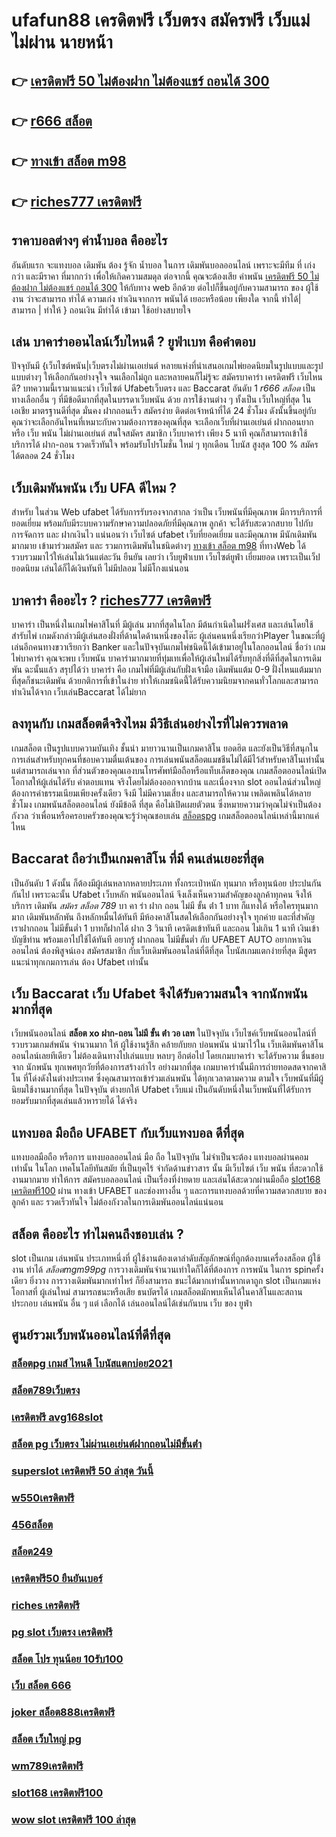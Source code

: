 # ufafun88 เครดิตฟรี เว็บตรง สมัครฟรี  เว็บแม่ไม่ผ่าน นายหน้า 

## 👉 [เครดิตฟรี 50 ไม่ต้องฝาก ไม่ต้องแชร์ ถอนได้ 300](https://member.mabet.net/?action=login)
## 👉 [r666 สล็อต](https://mabet.net/credit-free-50/)
## 👉 [ทางเข้า สล็อต m98](https://mabet.net/20-free-100/)
## 👉 [riches777 เครดิตฟรี](https://mabet.net/credit-free-50/)

## ราคาบอลต่างๆ ค่าน้ำบอล คืออะไร

 อันดับแรก จะแทงบอล เดิมพัน  ต้อง  รู้จัก   น้ำบอล  ในการ เดิมพันบอลออนไลน์ เพราะจะมีทีม ที่ เก่งกว่า และมีราคา ที่มากกว่า เพื่อให้เกิดความสมดุล   ต่อจากนี้ คุณจะต้องเสีย  ค่าพนัน  [เครดิตฟรี 50 ไม่ต้องฝาก ไม่ต้องแชร์ ถอนได้ 300](https://mabet.net/credit-free-50/) ให้กับทาง  web  อีกด้วย ต่อไปก็ขึ้นอยู่กับความสามารถ  ของ ผู้ใช้งาน ว่าจะสามารถ ทำได้ ความเก่ง ทำเงินจากการ  พนันได้ เยอะหรือน้อย เพียงใด  จากนี้ ทำได้| สามารถ | ทำให้ } ถอนเงิน   มีทำได้  เข้ามา ใช้อย่างสบายใจ

## เล่น บาคาร่าออนไลน์เว็บไหนดี ?  ยูฟ่าเบท  คือคำตอบ

ปัจจุบันมี {เว็บไซต์พนัน|เว็บตรงไม่ผ่านเอเย่นต์  หลายแห่งที่นำเสนอเกมไพ่ยอดนิยมในรูปแบบและรูปแบบต่างๆ ให้เลือกกันอย่างจุใจ จนเลือกไม่ถูก และหลายคนก็ไม่รู้จะ  สมัครบาคาร่า เครดิตฟรี เว็บไหนดี? บทความนี้เรามาแนะนำ เว็บไซต์ Ufabetเว็บตรง  และ Baccarat อันดับ 1 *r666 สล็อต* เป็นทางเลือกอื่น ๆ ที่มีข้อดีมากที่สุดในบรรดาเว็บพนัน ด้วย  การใช้งานต่าง ๆ  ทั้งเป็น เว็บใหญ่ที่สุด   ในเอเชีย มาตรฐานดีที่สุด มั่นคง ฝากถอนเร็ว  สมัครง่าย ติดต่อเจ้าหน้าที่ได้ 24 ชั่วโมง  ดังนั้นขึ้นอยู่กับคุณว่าจะเลือกอันไหนที่เหมาะกับความต้องการของคุณที่สุด จะเลือกเว็บที่ผ่านเอเย่นต์ ฝากถอนยาก หรือ  เว็บ พนัน ไม่ผ่านเอเย่นต์ สนใจสมัคร สมาชิก เว็บบาคาร่า  เพียง 5 นาที คุณก็สามารถเข้าใช้ บริการได้ ฝาก-ถอน รวดเร็วทันใจ พร้อมรับโปรโมชั่น ใหม่ ๆ ทุกเดือน โบนัส สูงสุด 100 % สมัคร ได้ตลอด 24 ชั่วโมง

##  เว็บเดิมพันพนัน เว็บ UFA ดีไหม ?

สำหรับ ในส่วน Web  ufabet  ได้รับการรับรองจากสากล ว่าเป็น เว็บพนันที่มีคุณภาพ  มีการบริการที่ยอดเยี่ยม พร้อมกับมีระบบความรักษาความปลอดภัยที่มีคุณภาพ ลูกค้า  จะได้รับสะดวกสบาย   ไปกับ การจัดการ และ ฝากเงินไว แน่นอนว่า เว็บไซต์   ufabet   เว็บที่ยอดเยี่ยม  และมีคุณภาพ  มีนักเดิมพันมากมาย   เข้ามาร่วมสมัคร และ รวมการเดิมพันในชนิดต่างๆ [ทางเข้า สล็อต m98](https://mabet.net/credit-free-50/) ที่ทางWeb ได้รวบรวมมาไว้ให้เล่นไม่เว้นแต่ละวัน  ยืนยัน เลยว่า  เว็บยูฟ่าเบท เว็บไซต์ยูฟ่า  เยี่ยมยอด  เพราะเป็นเว็ปยอดนิยม เล่นได้ก็ได้เงินทันที ไม่มีปลอม ไม่มีโกงแน่นอน


## บาคาร่า คืออะไร ? [riches777 เครดิตฟรี](https://bio.link/tisawago) 

บาคาร่า เป็นหนึ่งในเกมไพ่คาสิโนที่  มีผู้เล่น มากที่สุดในโลก มีต้นกำเนิดในฝรั่งเศส และเล่นโดยใช้สำรับไพ่ เกมดังกล่าวมีผู้เล่นสองฝั่งที่ด้านใดด้านหนึ่งของโต๊ะ ผู้เล่นคนหนึ่งเรียกว่าPlayer  ในขณะที่ผู้เล่นอีกคนทางขวาเรียกว่า  Banker และในปัจจุบันเกมไพ่ชนิดนี้ได้เข้ามาอยู่ในโลกออนไลน์ ชื่อว่า  เกมไพ่บาคาร่า  คุณจะพบ  เว็บพนัน บาคาร่ามากมายที่ทุ่มเทเพื่อให้ผู้เล่นใหม่ได้รับทุกสิ่งที่ดีที่สุดในการเดิมพัน  ฉะนั้นแล้ว สรุปได้ว่า บาคาร่า คือ เกมไพ่ที่มีผู้เล่นกับฝั่งเจ้ามือ เดิมพันแต้ม 0-9 ฝั่งไหนแต้มมากที่สุดก็ชนะเดิมพัน ด้วยกติการที่เข้าในง่าย ทำให้เกมชนิดนี้่ได้รับความนิยมจากคนทั่วโลกและสามารถทำเงินได้จาก เว็บเล่นBaccarat  ได้ไม่ยาก

## ลงทุนกับ เกมสล็อตดีจริงไหม มีวิธีเล่นอย่างไรที่ไม่ควรพลาด

เกมสล็อต เป็นรูปแบบความบันเทิง ชั้นนำ  มายาวนานเป็นเกมคาสิโน ยอดฮิต และยังเป็นวิธีที่สนุกในการเล่นสำหรับทุกคนที่ชอบความตื่นเต้นของ การเล่นพนันสล็อตแมชชีนไม่ได้มีไว้สำหรับคาสิโนเท่านั้น แต่สามารถเล่นจาก ที่ส่วนตัวของคุณเองบนโทรศัพท์มือถือหรือแท็บเล็ตของคุณ เกมสล็อตออนไลน์เปิดโอกาสให้ผู้เล่นได้รับ ค่าตอบแทน จริงโดยไม่ต้องออกจากบ้าน และเนื่องจาก slot ออนไลน์ส่วนใหญ่ต้องการค่าธรรมเนียมเพียงครั้งเดียว จึงมี ไม่มีความเสี่ยง และสามารถให้ความ เพลิดเพลินได้หลายชั่วโมง  เกมพนันสล็อตออนไลน์  ยังมีข้อดี ที่สุด คือไม่เปิดเผยตัวตน ซึ่งหมายความว่าคุณไม่จำเป็นต้องกังวล ว่าเพื่อนหรือครอบครัวของคุณจะรู้ว่าคุณชอบเล่น [สล็อตspg](https://mabet.net/) เกมสล็อตออนไลน์เหล่านี้มากแค่ไหน


##  Baccarat  ถือว่าเป็นเกมคาสิโน ที่มี  คนเล่นเยอะที่สุด 

เป็นอันดับ 1 ดังนั้น  ก็ต้องมีผู้เล่นหลากหลายประเภท ทั้งกระเป๋าหนัก ทุนมาก หรือทุนน้อย ประปนกันกันไป เพราะฉะนั้น Ufabet เว็บหลัก พนันออนไลน์  จึงเล็งเห็นความสำคัญของลูกค้าทุกคน จึงให้บริการ เดิมพัน  *สมัคร สล็อต 789* บา คา ร่า ฝาก ถอน ไม่มี ขั้น ต่ํา  1 บาท ก็แทงได้ หรือใครทุนมากมาก เดิมพันหลักพัน ถึงหลักหมื่นได้ทันที มีห้องคาสิโนสดให้เลือกกันอย่างจุใจ ทุกค่าย และที่สำคัญ เราฝากถอน ไม่มีขั้นต่ำ 1 บาทก็ฝากได้ ฝาก 3 วินาที เครดิตเข้าทันที และถอน ไม่เกิน 1 นาที เงินเข้าบัญชีท่าน พร้อมเอาไปใช้ได้ทันที อยากรู้ ฝากถอน ไม่มีขั้นต่ำ กับ UFABET AUTO อยากหาเงินออนไลน์ ต้องพิสูจน์เอง สมัครสมาชิก กับเว็บเดิมพันออนไลน์ที่ดีที่สุด โบนัสเกมแตกง่ายที่สุด มีสูตรแนะนำทุกเกมการเล่น ต้อง Ufabet  เท่านั้น

## เว็บ Baccarat  เว็บ Ufabet จึงได้รับความสนใจ จากนักพนันมากที่สุด

เว็บพนันออนไลน์ **สล็อต xo ฝาก-ถอน ไม่มี ขั้น ต่ํา วอ เลท**  ในปัจจุบัน  เว็บไซค์เว็บพนันออนไลน์ที่รวบรวมเกมส์พนัน จำนวนมาก ให้ ผู้ใช้งานรู้สึก คล้ายกับยก บ่อนพนัน  นำมาไว้ใน เว็บเดิมพันคาสิโนออนไลน์เลยทีเดียว ไม่ต้องเดินทางไปเล่นแบบ หลบๆ อีกต่อไป โดยเกมบาคาร่า จะได้รับความ ชื่นชอบ จาก นักพนัน  ทุกเพศทุกวัยที่ต้องการสร้างกำไร อย่างมากที่สุด เกมบาคาร่านั้นมีการถ่ายทอดสดจากคาสิโน ที่โด่งดังในต่างประเทศ ซึ่งคุณสามารถเข้าร่วมเล่นพนัน ได้ทุกเวลาตามความ ตามใจ  เว็บพนันที่มีผู้นิยมใช้งานมากที่สุด ในปัจจุบัน ต่างยกให้ Ufabet เว็บแม่  เป็นอันดับหนึ่งในเว็บพนันที่ได้รับการยอมรับมากที่สุดเล่นแล้วหารายได้ ได้จริง 


##  แทงบอล มือถือ UFABET  กับเว็บแทงบอล ดีที่สุด

แทงบอลมือถือ หรือการ แทงบอลออนไลน์ มือ ถือ ในปัจจุบัน ไม่จำเป็นจะต้อง แทงบอลผ่านคอม เท่านั้น ในโลก เทคโนโลยีทันสมัย  ที่เป็นยุคไร้ จำกัดด้านข่าวสาร  นั้น มีเว็บไซต์ เว็บ พนัน ที่สะดวกใช้งานมากมาย ทำให้การ สมัครบอลออนไลน์ เป็นเรื่องที่ง่ายดาย และเล่นได้สะดวกผ่านมือถือ [slot168 เครดิตฟรี100](https://member.mabet.net/?action=login) ผ่าน ทางเข้า UFABET และช่องทางอื่น ๆ  และการแทงบอลด้วยที่ความสดวกสบาย ของลูกค้า และ รวดเร็วทันใจ ไม่ต้องกังวลในการเดิมพันออนไลน์แน่นอน

## สล็อต  คืออะไร ทำไมคนถึงชอบเล่น ?

 slot เป็นเกม  เล่นพนัน ประเภทหนึ่งที่ ผู้ใช้งานต้องเดาลำดับสัญลักษณ์ที่ถูกต้องบนเครื่องสล็อต   ผู้ใช้งาน ทำได้  *สล็อตmgm99pg*  การวางเดิมพันจำนวนเท่าใดก็ได้ที่ต้องการ  การพนัน ในการ spinครั้งเดียว ยิ่งวาง  การวางเดิมพันมากเท่าไหร่ ก็ยิ่งสามารถ ชนะได้มากเท่านั้นหากเดาถูก  slot เป็นเกมแห่งโอกาสที่ ผู้เล่นใหม่ สามารถชนะหรือเสีย ธนบัตรได้  เกมสล็อตมักพบเห็นได้ในคาสิโนและสถานประกอบ  เล่นพนัน อื่น ๆ แต่ เลือกได้ เล่นออนไลน์ได้เช่นกันบน เว็บ ของ ยูฟ่า


## ศูนย์รวมเว็บพนันออนไลน์ที่ดีที่สุด

### [สล็อตpg เกมส์ ไหนดี โบนัสแตกบ่อย2021](https://atom.io/themes/สมัครสมาชิก%20ฟรีเครดิต%20สล็อต%20เว็บตรง%20ไม่ผ่านเอเย่นต์%20ฝากถอน%20ไม่มี%20ขั้นต่ำ%20008%20สล็อต%20PG%2020รับ100%20เว็บตรง100%)
### [สล็อต789เว็บตรง](https://atom.io/themes/สมัครสมาชิก%20ฟรีเครดิต%20สล็อต%20xo%20ฝาก-ถอน%20ไม่มี%20ขั้น%20ต่ํา%20008%20สล็อต%20PG%2020รับ100%20เว็บตรง100%)
### [เครดิตฟรี avg168slot](https://atom.io/themes/สมัครสมาชิก%20ฟรีเครดิต%20สล็อตspg%20008%20สล็อต%20PG%2020รับ100%20เว็บตรง100%)
### [สล็อต pg เว็บตรง ไม่ผ่านเอเย่นต์ฝากถอนไม่มีขั้นต่ํา](https://atom.io/themes/สมัครสมาชิก%20ฟรีเครดิต%20เครดิตฟรี%2050กดรับเอง%20ยืนยันเบอร์%20008%20สล็อต%20PG%2020รับ100%20เว็บตรง100%)
### [superslot เครดิตฟรี 50 ล่าสุด วันนี้](https://atom.io/themes/สมัครสมาชิก%20ฟรีเครดิต%20สล็อต%20ฝาก20รับ100%20ทํา%20200ถอนได้100วอเลท%20008%20สล็อต%20PG%2020รับ100%20เว็บตรง100%)
### [w550เครดิตฟรี](https://atom.io/themes/สมัครสมาชิก%20ฟรีเครดิต%20super%20slot%20vip%20เครดิตฟรี50%20008%20สล็อต%20PG%2020รับ100%20เว็บตรง100%)
### [456สล็อต](https://atom.io/themes/สมัครสมาชิก%20ฟรีเครดิต%20เครดิตฟรี50ล่าสุด%20008%20สล็อต%20PG%2020รับ100%20เว็บตรง100%)
### [สล็อต249](https://atom.io/themes/สมัครสมาชิก%20ฟรีเครดิต%20สล็อต%20เติม%20true%20wallet%20ฝาก-ถอน%20ไม่มี%20ขั้น%20ต่ํา%202021%20008%20สล็อต%20PG%2020รับ100%20เว็บตรง100%)
### [เครดิตฟรี50 ยืนยันเบอร์](https://atom.io/themes/สมัครสมาชิก%20ฟรีเครดิต%20สล็อต%20เว็บใหญ่%20pg%20008%20สล็อต%20PG%2020รับ100%20เว็บตรง100%)
### [riches เครดิตฟรี](https://atom.io/themes/สมัครสมาชิก%20ฟรีเครดิต%20pg%20เครดิตฟรี%20008%20สล็อต%20PG%2020รับ100%20เว็บตรง100%)
### [pg slot เว็บตรง เครดิตฟรี](https://atom.io/themes/สมัครสมาชิก%20ฟรีเครดิต%20008สล็อต%20008%20สล็อต%20PG%2020รับ100%20เว็บตรง100%)
### [สล็อต โปร ทุนน้อย 10รับ100](https://atom.io/themes/สมัครสมาชิก%20ฟรีเครดิต%20u31%20เครดิตฟรี%20008%20สล็อต%20PG%2020รับ100%20เว็บตรง100%)
### [เว็บ สล็อต 666](https://atom.io/themes/สมัครสมาชิก%20ฟรีเครดิต%20dumbo%20สล็อต%20008%20สล็อต%20PG%2020รับ100%20เว็บตรง100%)
### [joker สล็อต888เครดิตฟรี](https://atom.io/themes/สมัครสมาชิก%20ฟรีเครดิต%20wo365.com%20เครดิตฟรี%20008%20สล็อต%20PG%2020รับ100%20เว็บตรง100%)
### [สล็อต เว็บใหญ่ pg](https://atom.io/themes/สมัครสมาชิก%20ฟรีเครดิต%20สล็อตpgทดลอง%20008%20สล็อต%20PG%2020รับ100%20เว็บตรง100%)
### [wm789เครดิตฟรี](https://atom.io/themes/สมัครสมาชิก%20ฟรีเครดิต%20สล็อต%20เข้าสู่ระบบ%20008%20สล็อต%20PG%2020รับ100%20เว็บตรง100%)
### [slot168 เครดิตฟรี100](https://atom.io/themes/สมัครสมาชิก%20ฟรีเครดิต%20superslot%20เครดิตฟรี%2030%20008%20สล็อต%20PG%2020รับ100%20เว็บตรง100%)
### [wow slot เครดิตฟรี 100 ล่าสุด](https://atom.io/themes/สมัครสมาชิก%20ฟรีเครดิต%20เครดิตฟรี%20กดรับ%20เอง%20joker%20008%20สล็อต%20PG%2020รับ100%20เว็บตรง100%)